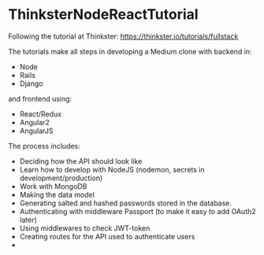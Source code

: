 # ThinksterNodeReactTutorial

Following the tutorial at Thinkster: https://thinkster.io/tutorials/fullstack 

The tutorials make all steps in developing a Medium clone with backend in:
* Node
* Rails
* Django 

and frontend using:
* React/Redux
* Angular2
* AngularJS

The process includes:
* Deciding how the API should look like
* Learn how to develop with NodeJS (nodemon, secrets in development/production)
* Work with MongoDB
* Making the data model
* Generating salted and hashed passwords stored in the database.
* Authenticating with middleware Passport (to make it easy to add OAuth2 later)
* Using middlewares to check JWT-token
* Creating routes for the API used to authenticate users
* 
